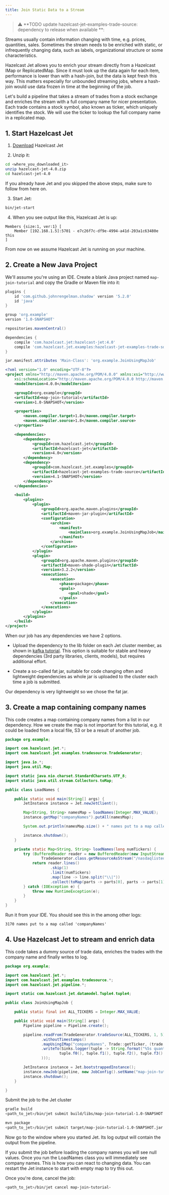 ```yaml
---
title: Join Static Data to a Stream
---
```


> :warning: **TODO update hazelcast-jet-examples-trade-source:
> dependency to release when available **:

Streams usually contain information changing with time, e.g. prices,
quantities, sales. Sometimes the stream needs to be enriched with
static, or infrequently changing data, such as labels, organizational
structure or some characteristics.

Hazelcast Jet allows you to enrich your stream directly from a
Hazelcast IMap or ReplicatedMap.
Since it must look up the data again for each item, performance is
lower than with a hash-join, but the data is kept fresh this way.
This matters especially for unbounded streaming jobs, where a
hash-join would use data frozen in time at the beginning of the job.

Let's build a pipeline that takes a stream of trades from a stock
exchange and enriches the stream with a full company name for
nicer presentation.
Each trade contains a stock symbol, also known as ticker, which
uniquely identifies the stock.
We will use the ticker to lookup the full company name in a replicated map.

## 1. Start Hazelcast Jet

1. [Download](https://github.com/hazelcast/hazelcast-jet/releases/download/v4.0/hazelcast-jet-4.0.zip)
  Hazelcast Jet

2. Unzip it:

```bash
cd <where_you_downloaded_it>
unzip hazelcast-jet-4.0.zip
cd hazelcast-jet-4.0
```

If you already have Jet and you skipped the above steps, make sure to
follow from here on.

3. Start Jet:

```bash
bin/jet-start
```

4. When you see output like this, Hazelcast Jet is up:

```text
Members {size:1, ver:1} [
    Member [192.168.1.5]:5701 - e7c26f7c-df9e-4994-a41d-203a1c63480e this
]
```

From now on we assume Hazelcast Jet is running on your machine.

## 2. Create a New Java Project

We'll assume you're using an IDE. Create a blank Java project named
`map-join-tutorial` and copy the Gradle or Maven file into it:

<!--DOCUSAURUS_CODE_TABS-->

<!--Gradle-->

```groovy
plugins {
    id 'com.github.johnrengelman.shadow' version '5.2.0'
    id 'java'
}

group 'org.example'
version '1.0-SNAPSHOT'

repositories.mavenCentral()

dependencies {
    compile 'com.hazelcast.jet:hazelcast-jet:4.0'
    compile 'com.hazelcast.jet.examples:hazelcast-jet-examples-trade-source:4.1-SNAPSHOT'
}

jar.manifest.attributes 'Main-Class': 'org.example.JoinUsingMapJob'
```

<!--Maven-->

```xml
<?xml version="1.0" encoding="UTF-8"?>
<project xmlns="http://maven.apache.org/POM/4.0.0" xmlns:xsi="http://www.w3.org/2001/XMLSchema-instance"
    xsi:schemaLocation="http://maven.apache.org/POM/4.0.0 http://maven.apache.org/xsd/maven-4.0.0.xsd">
    <modelVersion>4.0.0</modelVersion>

    <groupId>org.example</groupId>
    <artifactId>map-join-tutorial</artifactId>
    <version>1.0-SNAPSHOT</version>

    <properties>
        <maven.compiler.target>1.8</maven.compiler.target>
        <maven.compiler.source>1.8</maven.compiler.source>
    </properties>

    <dependencies>
        <dependency>
            <groupId>com.hazelcast.jet</groupId>
            <artifactId>hazelcast-jet</artifactId>
            <version>4.0</version>
        </dependency>
        <dependency>
            <groupId>com.hazelcast.jet.examples</groupId>
            <artifactId>hazelcast-jet-examples-trade-source</artifactId>
            <version>4.1-SNAPSHOT</version>
        </dependency>
    </dependencies>

    <build>
        <plugins>
            <plugin>
                <groupId>org.apache.maven.plugins</groupId>
                <artifactId>maven-jar-plugin</artifactId>
                <configuration>
                    <archive>
                        <manifest>
                            <mainClass>org.example.JoinUsingMapJob</mainClass>
                        </manifest>
                    </archive>
                </configuration>
            </plugin>
            <plugin>
                <groupId>org.apache.maven.plugins</groupId>
                <artifactId>maven-shade-plugin</artifactId>
                <version>3.2.2</version>
                <executions>
                    <execution>
                        <phase>package</phase>
                        <goals>
                            <goal>shade</goal>
                        </goals>
                    </execution>
                </executions>
            </plugin>
        </plugins>
    </build>
</project>
```

<!--END_DOCUSAURUS_CODE_TABS-->

When our job has any dependencies we have 2 options.

- Upload the dependency to the lib folder on each Jet cluster member,
  as shown in [kafka tutorial](kafka.md).
  This option is  suitable for stable and heavy dependencies (3rd party
  libraries, clients, models), but requires additional effort.

- Create a so-called fat jar, suitable for code changing often and
  lightweight dependencies as whole jar is uploaded to the cluster each
  time a job is submitted.

Our dependency is very lightweight so we chose the fat jar.

## 3. Create a map containing company names

This code creates a map containing company names from a list in our
dependency.
How we create the map is not important for this tutorial,
e.g. it could be loaded from a local file, S3 or be a result of another
job.

```java
package org.example;

import com.hazelcast.jet.*;
import com.hazelcast.jet.examples.tradesource.TradeGenerator;

import java.io.*;
import java.util.Map;

import static java.nio.charset.StandardCharsets.UTF_8;
import static java.util.stream.Collectors.toMap;

public class LoadNames {

    public static void main(String[] args) {
        JetInstance instance = Jet.newJetClient();

        Map<String, String> namesMap = loadNames(Integer.MAX_VALUE);
        instance.getMap("companyNames").putAll(namesMap);

        System.out.println(namesMap.size() + " names put to a map called 'companyNames'");

        instance.shutdown();
    }

    private static Map<String, String> loadNames(long numTickers) {
        try (BufferedReader reader = new BufferedReader(new InputStreamReader(
                TradeGenerator.class.getResourceAsStream("/nasdaqlisted.txt"), UTF_8))) {
            return reader.lines()
                    .skip(1)
                    .limit(numTickers)
                    .map(line -> line.split("\\|"))
                    .collect(toMap(parts -> parts[0], parts -> parts[1]));
        } catch (IOException e) {
            throw new RuntimeException(e);
        }
    }
}

```

Run it from your IDE. You should see this in the among other logs:

```text
3170 names put to a map called 'companyNames'
```

## 4. Use Hazelcast Jet to stream and enrich data

This code takes a dummy source of trade data, enriches the trades with
the company name and finally writes to log.

```java
package org.example;

import com.hazelcast.jet.*;
import com.hazelcast.jet.examples.tradesource.*;
import com.hazelcast.jet.pipeline.*;

import static com.hazelcast.jet.datamodel.Tuple4.tuple4;

public class JoinUsingMapJob {

    public static final int ALL_TICKERS = Integer.MAX_VALUE;

    public static void main(String[] args) {
        Pipeline pipeline = Pipeline.create();

        pipeline.readFrom(TradeGenerator.tradeSource(ALL_TICKERS, 1, 5))
                .withoutTimestamps()
                .mapUsingIMap("companyNames", Trade::getTicker, (trade, name) -> tuple4(trade.getTicker(), trade.getQuantity(), trade.getPrice(), name))
                .writeTo(Sinks.logger(tuple -> String.format("%5s quantity=%4d, price=%d (%s)",
                        tuple.f0(), tuple.f1(), tuple.f2(), tuple.f3()
                )));

        JetInstance instance = Jet.bootstrappedInstance();
        instance.newJob(pipeline, new JobConfig().setName("map-join-tutorial"));
        instance.shutdown();
    }

}
```

<!--DOCUSAURUS_CODE_TABS-->

<!--Gradle-->

Submit the job to the Jet cluster

```bash
gradle build
<path_to_jet>/bin/jet submit build/libs/map-join-tutorial-1.0-SNAPSHOT.jar
```

<!--Maven-->

```bash
mvn package
<path_to_jet>/bin/jet submit target/map-join-tutorial-1.0-SNAPSHOT.jar
```

<!--END_DOCUSAURUS_CODE_TABS-->

Now go to the window where you started Jet. Its log output will contain
the output from the pipeline.

If you submit the job before loading the company names you will see
null values.
Once you run the LoadNames class you will immediately see company
names.
This is how you can react to changing data.
You can restart the Jet instance to start with empty map to try this out.

Once you're done, cancel the job:

```bash
<path_to_jet>/bin/jet cancel map-join-tutorial-
```

